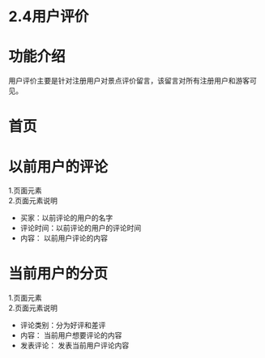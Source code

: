 # 2.4用户评价
# 功能介绍
  用户评价主要是针对注册用户对景点评价留言，该留言对所有注册用户和游客可见。
# 首页
# 以前用户的评论  
 1.页面元素       
 2.页面元素说明            
   - 买家：以前评论的用户的名字
   - 评论时间：以前评论的用户的评论时间
   - 内容： 以前用户评论的内容
         
# 当前用户的分页   
 1.页面元素       
 2.页面元素说明        
   - 评论类别：分为好评和差评
   - 内容： 当前用户想要评论的内容
   - 发表评论： 发表当前用户评论内容
   
   
   
   